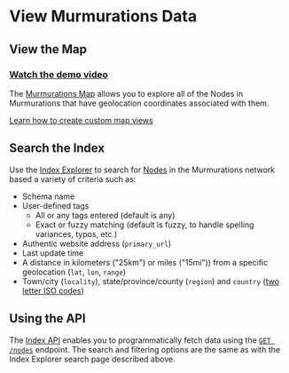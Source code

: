 # View Murmurations Data

## View the Map

### [Watch the demo video](https://player.vimeo.com/video/791872327)

The [Murmurations Map](https://map.murmurations.network/) allows you to explore all of the Nodes in Murmurations that have geolocation coordinates associated with them.

[Learn how to create custom map views](/guides/map.md)

## Search the Index

Use the [Index Explorer](https://test-tools.murmurations.network/index-explorer) to search for [Nodes](/docs/about/common-terms.md) in the Murmurations network based a variety of criteria such as:
- Schema name
- User-defined tags
  - All or any tags entered (default is any)
  - Exact or fuzzy matching (default is fuzzy, to handle spelling variances, typos, etc.)
- Authentic website address (`primary_url`)
- Last update time
- A distance in kilometers ("25km") or miles ("15mi")) from a specific geolocation (`lat`, `lon`, `range`)
- Town/city (`locality`), state/province/county (`region`) and `country` ([two letter ISO codes](https://en.wikipedia.org/wiki/ISO_3166-1_alpha-2))

## Using the API

The [Index API](/developers/index-api.md) enables you to programmatically fetch data using the [`GET /nodes`](https://app.swaggerhub.com/apis-docs/MurmurationsNetwork/IndexAPI/2.0.0#/Aggregator%20Endpoints/get_nodes) endpoint. The search and filtering options are the same as with the Index Explorer search page described above.
